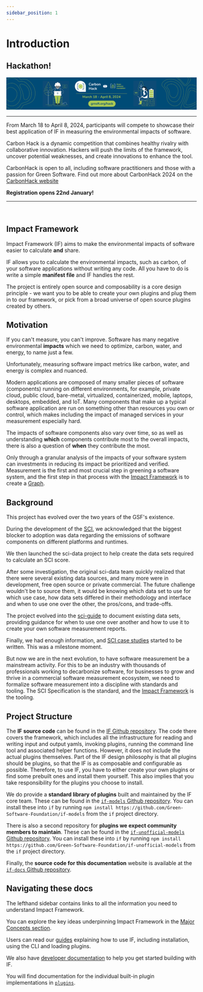 ```yaml
---
sidebar_position: 1
---
```


# Introduction

## Hackathon!

![](imgs/../../src/imgs/hack-banner.png)

----------------------------
From March 18 to  April 8, 2024, participants will compete to showcase their best application of IF in measuring the environmental impacts of software. 
 
Carbon Hack is a dynamic competition that combines healthy rivalry with collaborative innovation. Hackers will push the limits of the framework, uncover potential weaknesses, and create innovations to enhance the tool.

CarbonHack is open to all, including software practitioners and those with a passion for Green Software.
Find out more about CarbonHack 2024 on the [CarbonHack website](https://grnsft.org/hack/github)

**Registration opens 22nd January!**

----------------------------

<br />

## Impact Framework

Impact Framework (IF) aims to make the environmental impacts of software easier to calculate **and** share.

IF allows you to calculate the environmental impacts, such as carbon, of your software applications without writing any code. All you have to do is write a simple **manifest file** and IF handles the rest.

The project is entirely open source and composability is a core design principle - we want you to be able to create your own plugins and plug them in to our framework, or pick from a broad universe of open source plugins created by others.


## Motivation 

If you can't measure, you can't improve. Software has many negative environmental **impacts** which we need to optimize, carbon, water, and energy, to name just a few.

Unfortunately, measuring software impact metrics like carbon, water, and energy is complex and nuanced. 

Modern applications are composed of many smaller pieces of software (components) running on different environments, for example, private cloud, public cloud, bare-metal, virtualized, containerized, mobile, laptops, desktops, embedded, and IoT. Many components that make up a typical software application are run on something other than resources you own or control, which makes including the impact of managed services in your measurement especially hard.  

The impacts of software components also vary over time, so as well as understanding **which** components contribute most to the overall impacts, there is also a question of **when** they contribute the most.

Only through a granular analysis of the impacts of your software system can investments in reducing its impact be prioritized and verified. Measurement is the first and most crucial step in greening a software system, and the first step in that process with the [Impact Framework](./06-specification/impact-framework.md) is to create a [Graph](./06-specification/graph.md).


## Background

This project has evolved over the two years of the GSF's existence. 

During the development of the [SCI](https://github.com/Green-Software-Foundation/sci/blob/dev/SPEC.md), we acknowledged that the biggest blocker to adoption was data regarding the emissions of software components on different platforms and runtimes.

We then launched the sci-data project to help create the data sets required to calculate an SCI score.

After some investigation, the original sci-data team quickly realized that there were several existing data sources, and many more were in development, free open source or private commercial. The future challenge wouldn't be to source them, it would be knowing which data set to use for which use case, how data sets differed in their methodology and interface and when to use one over the other, the pros/cons, and trade-offs.

The project evolved into the [sci-guide](https://sci-guide.greensoftware.foundation/) to document existing data sets, providing guidance for when to use one over another and how to use it to create your own software measurement reports.

Finally, we had enough information, and [SCI case studies](https://sci-guide.greensoftware.foundation/CaseStudies) started to be written. This was a milestone moment.

But now we are in the next evolution, to have software measurement be a mainstream activity. For this to be an industry with thousands of professionals working to decarbonize software, for businesses to grow and thrive in a commercial software measurement ecosystem, we need to formalize software measurement into a discipline with standards and tooling. The SCI Specification is the standard, and the [Impact Framework](./06-specification/impact-framework.md) is the tooling.


## Project Structure

The **IF source code** can be found in the [IF Github repository](https://github.com/Green-Software-Foundation/if). The code there covers the framework, which includes all the infrastructure for reading and writing input and output yamls, invoking plugins, running the command line tool and associated helper functions. However, it does not include the actual plugins themselves. Part of the IF design philosophy is that all plugins should be plugins, so that the IF is as composable and configurable as possible. Therefore, to use IF, you have to either create your own plugins or find some prebuilt ones and install them yourself. This also implies that you take responsibility for the plugins you choose to install.

We do provide a **standard library of plugins** built and maintained by the IF core team. These can be found in the [`if-models` Github repository](https://github.com/Green-Software-Foundation/if-models). You can install these into `if` by running `npm install https://github.com/Green-Software-Foundation/if-models` from the `if` project directory.

There is also a second repository for **plugins we expect community members to maintain**. These can be found in the [`if-unofficial-models` Github repository](https://github.com/Green-Software-Foundation/if-unofficial-models). You can install these into `if` by running `npm install https://github.com/Green-Software-Foundation/if-unofficial-models` from the `if` project directory.

Finally, the **source code for this documentation** website is available at the [`if-docs` Github repository](https://github.com/Green-Software-Foundation/if-docs).


## Navigating these docs

The lefthand sidebar contains links to all the information you need to understand Impact Framework. 

You can explore the key ideas underpinning Impact Framework in the [Major Concepts section](./major-concepts/).

Users can read our [guides](./users/) explaining how to use IF, including installation, using the CLI and loading plugins.

We also have [developer documentation](./developers/) to help you get started building with IF.

You will find documentation for the individual built-in plugin implementations in [`plugins`](./reference/plugins.md).
